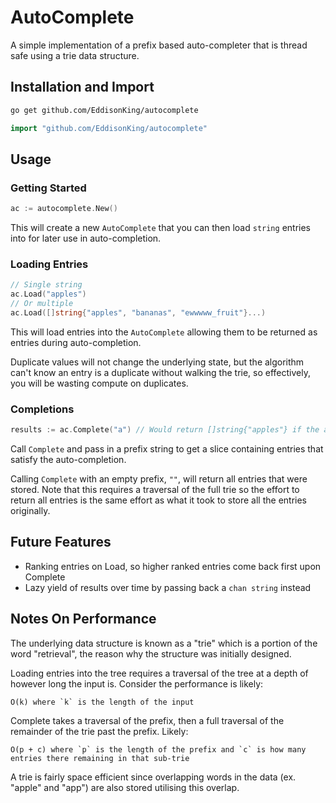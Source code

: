 # AutoComplete
A simple implementation of a prefix based auto-completer that is thread safe using a trie data structure.

## Installation and Import
```bash
go get github.com/EddisonKing/autocomplete
```

```go
import "github.com/EddisonKing/autocomplete"
```

## Usage

### Getting Started
```go
ac := autocomplete.New()
```

This will create a new `AutoComplete` that you can then load `string` entries into for later use in auto-completion.

### Loading Entries
```go
// Single string
ac.Load("apples")
// Or multiple
ac.Load([]string{"apples", "bananas", "ewwwww_fruit"}...)
```

This will load entries into the `AutoComplete` allowing them to be returned as entries during auto-completion. 

Duplicate values will not change the underlying state, but the algorithm can't know an entry is a duplicate without walking the trie, so effectively, you will be wasting compute on duplicates. 

### Completions
```go
results := ac.Complete("a") // Would return []string{"apples"} if the above Load data was used
```

Call `Complete` and pass in a prefix string to get a slice containing entries that satisfy the auto-completion.

Calling `Complete` with an empty prefix, `""`, will return all entries that were stored. Note that this requires a traversal of the full trie so the effort to return all entries is the same effort as what it took to store all the entries originally.

## Future Features
- Ranking entries on Load, so higher ranked entries come back first upon Complete
- Lazy yield of results over time by passing back a `chan string` instead

## Notes On Performance
The underlying data structure is known as a "trie" which is a portion of the word "retrieval", the reason why the structure was initially designed.

Loading entries into the tree requires a traversal of the tree at a depth of however long the input is. Consider the performance is likely:
```
O(k) where `k` is the length of the input
```

Complete takes a traversal of the prefix, then a full traversal of the remainder of the trie past the prefix. Likely:
```
O(p + c) where `p` is the length of the prefix and `c` is how many entries there remaining in that sub-trie
```

A trie is fairly space efficient since overlapping words in the data (ex. "apple" and "app") are also stored utilising this overlap.

